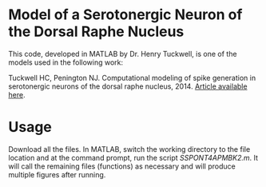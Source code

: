 # Model of a Serotonergic Neuron of the Dorsal Raphe Nucleus

This code, developed in MATLAB by Dr. Henry Tuckwell, is one of the models used in the following work:

Tuckwell HC, Penington NJ. Computational modeling of spike generation in serotonergic neurons of the dorsal raphe nucleus, 2014. [Article available here](https://doi.org/10.1016/j.pneurobio.2014.04.001).

# Usage

Download all the files. In MATLAB, switch the working directory to the file location and at the command prompt, run the script *SSPONT4APMBK2.m*. It will call the remaining files (functions) as necessary and will produce multiple figures after running.
 
